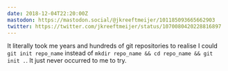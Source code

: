 ```yaml
---
date: 2018-12-04T22:20:00Z
mastodon: https://mastodon.social/@jkreeftmeijer/101185093665662903
twitter: https://twitter.com/jkreeftmeijer/status/1070080420228816897
---
```

It literally took me years and hundreds of git repositories to realise I could `git init repo_name` instead of `mkdir repo_name && cd repo_name && git init .`. It just never occurred to me to try.
